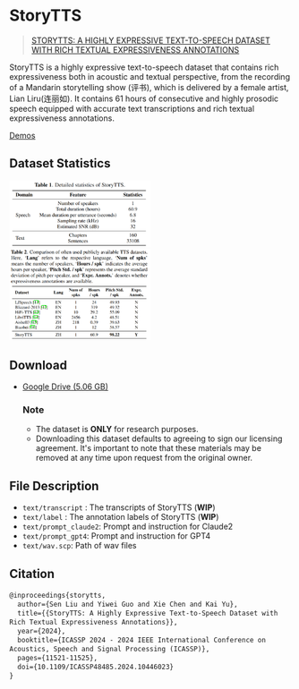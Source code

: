 # StoryTTS

> [STORYTTS: A HIGHLY EXPRESSIVE TEXT-TO-SPEECH DATASET WITH RICH TEXTUAL EXPRESSIVENESS ANNOTATIONS](https://ieeexplore.ieee.org/document/10446023)

StoryTTS is a highly expressive text-to-speech dataset that contains rich expressiveness both in acoustic and textual perspective, from the recording of a Mandarin storytelling show (评书), which is delivered by a female artist, Lian Liru(连丽如). It contains 61 hours of consecutive and highly prosodic speech equipped with accurate text transcriptions and rich textual expressiveness annotations.

[Demos](goarsenal.github.io/StoryTTS/)


## Dataset Statistics

<img src="figures/table1.png" alt="table1" style="width: 50%;" />

<img src="figures/table2.png" alt="table2" style="width: 50%;" />

## Download

* [Google Drive (5.06 GB)](https://drive.google.com/file/d/1KuD-6c2yxLqPhNJHCaE1jIee-8TjjsB6/view?usp=drive_link)

  ### Note

  * The dataset is **ONLY** for research purposes.
  * Downloading this dataset defaults to agreeing to sign our licensing agreement. lt's important to note that these materials may be removed at any time upon request from the original owner.

## File Description

* `text/transcript` : The transcripts of StoryTTS (**WIP**)
* `text/label` : The annotation labels of StoryTTS (**WIP**)
* `text/prompt_claude2`: Prompt and instruction for Claude2 
* `text/prompt_gpt4`: Prompt and instruction for GPT4
* `text/wav.scp`: Path of wav files

## Citation

```
@inproceedings{storytts,
  author={Sen Liu and Yiwei Guo and Xie Chen and Kai Yu},
  title={{StoryTTS: A Highly Expressive Text-to-Speech Dataset with Rich Textual Expressiveness Annotations}},
  year={2024},
  booktitle={ICASSP 2024 - 2024 IEEE International Conference on Acoustics, Speech and Signal Processing (ICASSP)},
  pages={11521-11525},
  doi={10.1109/ICASSP48485.2024.10446023}
}
```

